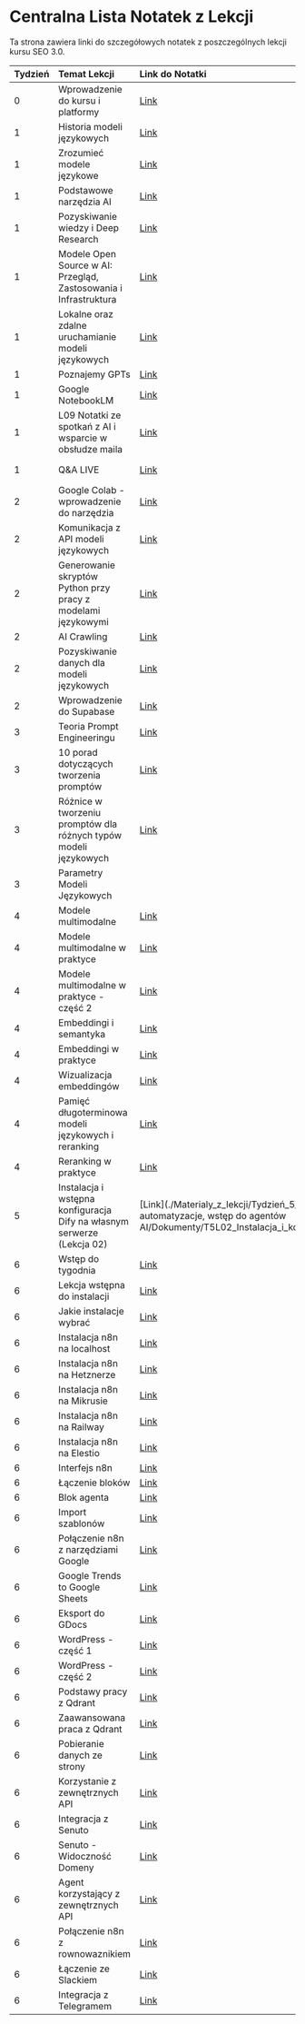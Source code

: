 # Centralna Lista Notatek z Lekcji

Ta strona zawiera linki do szczegółowych notatek z poszczególnych lekcji kursu SEO 3.0.

| Tydzień | Temat Lekcji                                             | Link do Notatki                                                                                                                                                              | Transkrypcja                                                                                                                                                                  | Q&A | Nagranie |
| :------ | :------------------------------------------------------- | :--------------------------------------------------------------------------------------------------------------------------------------------------------------------------- | :---------------------------------------------------------------------------------------------------------------------------------------------------------------------------- | :--- | :------- |
| 0       | Wprowadzenie do kursu i platformy                        | [Link](./Materialy_z_lekcji/Tydzień_0_Wstępny/Dokumenty/T0L01_Wprowadzenie_do_kursu_i_platformy.md)                                   | [Link](./Materialy_z_lekcji/Tydzień_0_Wstępny/Dokumenty/T0L01_Wprowadzenie_do_kursu_i_platformy_Transkrypcja.md)                       | | |
| 1       | Historia modeli językowych                               | [Link](./Materialy_z_lekcji/Tydzień_1_Wstęp_do_AI_i_modeli_językowych/Dokumenty/T1L01_Historia_Modeli_Jezykowych.md) | [Link](./Materialy_z_lekcji/Tydzień_1_Wstęp_do_AI_i_modeli_językowych/Dokumenty/T1L01_Historia_Modeli_Jezykowych_Transkrypcja.md) | [Link](./Materialy_z_lekcji/Tydzień_1_Wstęp_do_AI_i_modeli_językowych/Dokumenty/T1L01_Historia_Modeli_Jezykowych_QA.md) | | |
| 1       | Zrozumieć modele językowe                                | [Link](./Materialy_z_lekcji/Tydzień_1_Wstęp_do_AI_i_modeli_językowych/Dokumenty/T1L02_Zrozumiec_Modele_Jezykowe.md) | [Link](./Materialy_z_lekcji/Tydzień_1_Wstęp_do_AI_i_modeli_językowych/Dokumenty/T1L02_Czym_sa_modele_jezykowe_Transkrypcja.md) | | |
| 1       | Podstawowe narzędzia AI                                  | [Link](./Materialy_z_lekcji/Tydzień_1_Wstęp_do_AI_i_modeli_językowych/Dokumenty/T1L03_Podstawowe_Narzedzia_AI.md) | [Link](./Materialy_z_lekcji/Tydzień_1_Wstęp_do_AI_i_modeli_językowych/Dokumenty/T1L03_Podstawowe_Narzedzia_AI_transkrypcja.md) | | |
| 1       | Pozyskiwanie wiedzy i Deep Research                      | [Link](./Materialy_z_lekcji/Tydzień_1_Wstęp_do_AI_i_modeli_językowych/Dokumenty/T1L04_Pozyskiwanie_Wiedzy_Deep_Research.md) | [Link](./Materialy_z_lekcji/Tydzień_1_Wstęp_do_AI_i_modeli_językowych/Dokumenty/T1L04_Pozyskiwanie_wiedzy_i_deep_research_Transkrypcja.md) | | |
| 1       | Modele Open Source w AI: Przegląd, Zastosowania i Infrastruktura | [Link](./Materialy_z_lekcji/Tydzień_1_Wstęp_do_AI_i_modeli_językowych/Dokumenty/T1L05_Modele_Open_Source_w_AI.md) | [Link](./Materialy_z_lekcji/Tydzień_1_Wstęp_do_AI_i_modeli_językowych/Dokumenty/T1L05_Modele_Open_Source_w_AI_Transkrypcja.md) | | |
| 1       | Lokalne oraz zdalne uruchamianie modeli językowych | [Link](./Materialy_z_lekcji/Tydzień_1_Wstęp_do_AI_i_modeli_językowych/Dokumenty/T1L06_Lokalne_Zdalne_Uruchamianie_Modeli.md) | [Link](./Materialy_z_lekcji/Tydzień_1_Wstęp_do_AI_i_modeli_językowych/Dokumenty/T1L06_Lokalne_oraz_zdalne_uruchamianie_modeli_językowych_Transkrypcja.md) | | |
| 1       | Poznajemy GPTs                            | [Link](./Materialy_z_lekcji/Tydzień_1_Wstęp_do_AI_i_modeli_językowych/Dokumenty/T1L07_Poznajemy_GPTs.md)                               | [Link](./Materialy_z_lekcji/Tydzień_1_Wstęp_do_AI_i_modeli_językowych/Dokumenty/T1L07_T01L07_Poznajemy_GPTs_Transkrypcja.md) | | |
| 1       | Google NotebookLM                         | [Link](./Materialy_z_lekcji/Tydzień_1_Wstęp_do_AI_i_modeli_językowych/Dokumenty/T1L08_NotebookLM.md) | [Link](./Materialy_z_lekcji/Tydzień_1_Wstęp_do_AI_i_modeli_językowych/Dokumenty/T1L08_T01L08_Notebook_LM_Transkrypcja.md) | | |
| 1       | L09 Notatki ze spotkań z AI i wsparcie w obsłudze maila | [Link](./Materialy_z_lekcji/Tydzień_1_Wstęp_do_AI_i_modeli_językowych/Dokumenty/T1L09_Notatki_ze_spotkań_z_AI_i_wsparcie_w_obsłudze_maila.md) | [Link](./Materialy_z_lekcji/Tydzień_1_Wstęp_do_AI_i_modeli_językowych/Dokumenty/T1L09_Notatki_ze_spotkań_z_AI_i_wsparcie_w_obsłudze_maila_Transkrypcja.md) | | |
| 1       | Q&A LIVE                                                 | [Link](./Materialy_z_lekcji/Tydzień_1_Wstęp_do_AI_i_modeli_językowych/Dokumenty/T01L10_Q&A_LIVE_Notatka.md) | [Link](./Materialy_z_lekcji/Tydzień_1_Wstęp_do_AI_i_modeli_językowych/Dokumenty/T01L10_Q&A_LIVE_Transkrypcja.md) | Zobacz Notatkę | [Link](https://learn.sensai.academy/next/public/lesson/266) |
| 2       | Google Colab - wprowadzenie do narzędzia                  | [Link](./Materialy_z_lekcji/Tydzień_2_przygotowanie_do_pracy_z_modelami_językowymi/Dokumenty/T2L01_Google_Colab_wprowadzenie_do_narzędzia.md) | [Link](./Materialy_z_lekcji/Tydzień_2_przygotowanie_do_pracy_z_modelami_językowymi/Dokumenty/T02L01_Google Colab_transkrypcja.md)                                   |                | [Link](https://learn.sensai.academy/next/public/lesson/267) |
| 2       | Komunikacja z API modeli językowych                       | [Link](./Materialy_z_lekcji/Tydzień_2_przygotowanie_do_pracy_z_modelami_językowymi/Dokumenty/T2L02_Komunikacja_z_API_modeli_językowych.md) | [Link](./Materialy_z_lekcji/Tydzień_2_przygotowanie_do_pracy_z_modelami_językowymi/Dokumenty/T02L02_Komunikacja z API_modeli językowych_transkrypcja.md) |                | [Link](https://learn.sensai.academy/next/public/lesson/268) |
| 2       | Generowanie skryptów Python przy pracy z modelami językowymi | [Link](./Materialy_z_lekcji/Tydzień_2_przygotowanie_do_pracy_z_modelami_językowymi/Dokumenty/T2L03_Generowanie_skryptow_Python_przy_pracy_z_modelami_jezykowymi.md) | [Link](./Materialy_z_lekcji/Tydzień_2_przygotowanie_do_pracy_z_modelami_językowymi/Dokumenty/T02L03_Generowanie skryptów python przy pracy z modelami językowymi_transkrypcja.md) |                | [Link](https://learn.sensai.academy/next/public/lesson/269) |
| 2       | AI Crawling                                              | [Link](./Materialy_z_lekcji/Tydzień_2_przygotowanie_do_pracy_z_modelami_językowymi/Dokumenty/T2L04_AI_Crawling.md) | [Link](./Materialy_z_lekcji/Tydzień_2_przygotowanie_do_pracy_z_modelami_językowymi/Dokumenty/T02L04_AI_Crawling_transkrypcja.md)                                   |                | [Link](https://learn.sensai.academy/next/public/lesson/270) |
| 2       | Pozyskiwanie danych dla modeli językowych             | [Link](./Materialy_z_lekcji/Tydzień_2_przygotowanie_do_pracy_z_modelami_językowymi/Dokumenty/T2L05_Pozyskiwanie_danych_dla_modeli_jezykowych.md) | [Link](./Materialy_z_lekcji/Tydzień_2_przygotowanie_do_pracy_z_modelami_językowymi/Dokumenty/T02L05 Pozyskiwanie_przygotowanie danych_dla modeli jezykowych_transkrypcja.md) |                | [Link](https://learn.sensai.academy/next/public/lesson/271) |
| 2       | Wprowadzenie do Supabase                             | [Link](./Materialy_z_lekcji/Tydzień_2_przygotowanie_do_pracy_z_modelami_językowymi/Dokumenty/T2L06_Wprowadzenie_do_Supabase.md)       | [Link](./Materialy_z_lekcji/Tydzień_2_przygotowanie_do_pracy_z_modelami_językowymi/Dokumenty/T02L06_Supabase_transkrypcja.md)                                     |                | [Link](https://learn.sensai.academy/next/public/lesson/272) |
| 3       | Teoria Prompt Engineeringu                       | [Link](./Materialy_z_lekcji/Tydzień_3_prompt_engineering/Dokumenty/T3L01_Teoria_Prompt_Engineeringu.md) |  |  | [Link](https://learn.sensai.academy/next/public/lesson/279) |
| 3       | 10 porad dotyczących tworzenia promptów           | [Link](./Materialy_z_lekcji/Tydzień_3_prompt_engineering/Dokumenty/T3L02_10_porad_dotyczacych_tworzenia_promptow.md) |  |  | [Link](https://learn.sensai.academy/next/public/lesson/280) |
| 3       | Różnice w tworzeniu promptów dla różnych typów modeli językowych | [Link](./Materialy_z_lekcji/Tydzień_3_prompt_engineering/Dokumenty/T3L03_Roznice_w_tworzeniu_promptow_dla_roznych_typow_modeli_jezykowych.md) |  |  | [Link](https://learn.sensai.academy/next/public/lesson/281) |
| 3       | Parametry Modeli Językowych                          | | | | |
| 4       | Modele multimodalne | [Link](./Materialy_z_lekcji/Tydzień_4_Modele_Multimodalne/Dokumenty/T4L01_Modele_Multimodalne.md) | [Link](./Materialy_z_lekcji/Tydzień_4_Modele_Multimodalne/Dokumenty/T4L01_Modele_Multimodalne_Transkrypcja.md) | |
| 4       | Modele multimodalne w praktyce | [Link](./Materialy_z_lekcji/Tydzień_4_Modele_Multimodalne/Dokumenty/T4L02_Modele_Multimodalne_w_praktyce.md) | [Link](./Materialy_z_lekcji/Tydzień_4_Modele_Multimodalne/Dokumenty/T4L02_Modele_Multimodalne_w_praktyce_Transkrypcja.md) | |
| 4       | Modele multimodalne w praktyce - część 2 | [Link](./Materialy_z_lekcji/Tydzień_4_Modele_Multimodalne/Dokumenty/T4L03_Modele_Multimodalne_w_praktyce_cz2.md) | [Link](./Materialy_z_lekcji/Tydzień_4_Modele_Multimodalne/Dokumenty/T4L03_Modele_Multimodalne_w_praktyce_cz2_Transkrypcja.md) | |
| 4       | Embeddingi i semantyka | [Link](./Materialy_z_lekcji/Tydzień_4_Modele_embeddingowe_semantyka_RAG/Dokumenty/T4L01_Embeddingi_i_semantyka.md) | [Link](./Materialy_z_lekcji/Tydzień_4_Modele_embeddingowe_semantyka_RAG/Dokumenty/T4L01_Embeddingi_i_semantyka_Transkrypcja.md) | [Link](https://learn.sensai.academy/next/public/lesson/289) |
| 4       | Embeddingi w praktyce | [Link](./Materialy_z_lekcji/Tydzień_4_Modele_embeddingowe_semantyka_RAG/Dokumenty/T4L02_Embeddingi_w_praktyce.md) | [Link](./Materialy_z_lekcji/Tydzień_4_Modele_embeddingowe_semantyka_RAG/Dokumenty/T4L02_Embeddingi_w_praktyce_Transkrypcja.md) | [Link](https://learn.sensai.academy/next/public/lesson/290) |
| 4       | Wizualizacja embeddingów | [Link](./Materialy_z_lekcji/Tydzień_4_Modele_embeddingowe_semantyka_RAG/Dokumenty/T4L03_Wizualizacja_embeddingow.md) | | [Link](https://learn.sensai.academy/next/public/lesson/291) |
| 4       | Pamięć długoterminowa modeli językowych i reranking | [Link](./Materialy_z_lekcji/Tydzień_4_Modele_embeddingowe_semantyka_RAG/Dokumenty/T4L03_Pamiec_dlugoterminowa_modeli_jezykowych_i_reranking.md) | [Link](./Materialy_z_lekcji/Tydzień_4_Modele_embeddingowe_semantyka_RAG/Dokumenty/T4L03_Pamiec_dlugoterminowa_modeli_jezykowych_i_reranking_Transkrypcja.md) | [Link](https://learn.sensai.academy/next/public/lesson/293) |
| 4       | Reranking w praktyce | [Link](./Materialy_z_lekcji/Tydzień_4_Modele_embeddingowe_semantyka_RAG/Dokumenty/T4L04_Reranking_w_praktyce.md) | [Link](./Materialy_z_lekcji/Tydzień_4_Modele_embeddingowe_semantyka_RAG/Dokumenty/T4L04_Reranking_w_praktyce_Transkrypcja.md) | [Link](https://learn.sensai.academy/next/public/lesson/294) |
| 5       | Instalacja i wstępna konfiguracja Dify na własnym serwerze (Lekcja 02) | [Link](./Materialy_z_lekcji/Tydzień_5_no-code, automatyzacje, wstęp do agentów AI/Dokumenty/T5L02_Instalacja_i_konfiguracja_Dify.md) |  |  | [Link](https://learn.sensai.academy/next/public/lesson/295) |
| 6       | Wstęp do tygodnia | [Link](./Materialy_z_lekcji/Tydzień_6_n8n/Dokumenty/T6L01_Wstep_do_tygodnia.md) |  |  | [Link](https://learn.sensai.academy/next/public/lesson/296) |
| 6       | Lekcja wstępna do instalacji | [Link](./Materialy_z_lekcji/Tydzień_6_n8n/Dokumenty/T6L02_Lekcja_wstepna_do_instalacji.md) |  |  | [Link](https://learn.sensai.academy/next/public/lesson/297) |
| 6       | Jakie instalacje wybrać | [Link](./Materialy_z_lekcji/Tydzień_6_n8n/Dokumenty/T6L03_Jakie_instalacje_wybrac.md) |  |  | [Link](https://learn.sensai.academy/next/public/lesson/298) |
| 6       | Instalacja n8n na localhost | [Link](./Materialy_z_lekcji/Tydzień_6_n8n/Dokumenty/T6L04_Instalacja_n8n_na_localhost.md) |  |  | [Link](https://learn.sensai.academy/next/public/lesson/299) |
| 6       | Instalacja n8n na Hetznerze | [Link](./Materialy_z_lekcji/Tydzień_6_n8n/Dokumenty/T6L05_Instalacja_n8n_na_Hetznerze.md) |  |  | [Link](https://learn.sensai.academy/next/public/lesson/300) |
| 6       | Instalacja n8n na Mikrusie | [Link](./Materialy_z_lekcji/Tydzień_6_n8n/Dokumenty/T6L06_Instalacja_n8n_na_Mikrusie.md) |  |  | [Link](https://learn.sensai.academy/next/public/lesson/301) |
| 6       | Instalacja n8n na Railway | [Link](./Materialy_z_lekcji/Tydzień_6_n8n/Dokumenty/T6L07_Instalacja_n8n_na_Railway.md) |  |  | [Link](https://learn.sensai.academy/next/public/lesson/302) |
| 6       | Instalacja n8n na Elestio | [Link](./Materialy_z_lekcji/Tydzień_6_n8n/Dokumenty/T6L08_Instalacja_n8n_na_Elestio.md) |  |  | [Link](https://learn.sensai.academy/next/public/lesson/303) |
| 6       | Interfejs n8n | [Link](./Materialy_z_lekcji/Tydzień_6_n8n/Dokumenty/T6L09_Interfejs_n8n.md) |  |  | [Link](https://learn.sensai.academy/next/public/lesson/304) |
| 6       | Łączenie bloków | [Link](./Materialy_z_lekcji/Tydzień_6_n8n/Dokumenty/T6L10_Laczenie_blokow.md) |  |  | [Link](https://learn.sensai.academy/next/public/lesson/305) |
| 6       | Blok agenta | [Link](./Materialy_z_lekcji/Tydzień_6_n8n/Dokumenty/T6L11_Blok_agenta.md) |  |  | [Link](https://learn.sensai.academy/next/public/lesson/306) |
| 6       | Import szablonów | [Link](./Materialy_z_lekcji/Tydzień_6_n8n/Dokumenty/T6L12_Import_szablonow.md) |  |  | [Link](https://learn.sensai.academy/next/public/lesson/307) |
| 6       | Połączenie n8n z narzędziami Google | [Link](./Materialy_z_lekcji/Tydzień_6_n8n/Dokumenty/T6L13_Polaczenie_n8n_z_narzedziami_Google.md) |  |  | [Link](https://learn.sensai.academy/next/public/lesson/308) |
| 6       | Google Trends to Google Sheets | [Link](./Materialy_z_lekcji/Tydzień_6_n8n/Dokumenty/T6L14_Google_Trends_to_Google_Sheets.md) |  |  | [Link](https://learn.sensai.academy/next/public/lesson/309) |
| 6       | Eksport do GDocs | [Link](./Materialy_z_lekcji/Tydzień_6_n8n/Dokumenty/T6L15_Eksport_do_GDocs.md) |  |  | [Link](https://learn.sensai.academy/next/public/lesson/310) |
| 6       | WordPress - część 1 | [Link](./Materialy_z_lekcji/Tydzień_6_n8n/Dokumenty/T6L16_WordPress_czesc_1.md) |  |  | [Link](https://learn.sensai.academy/next/public/lesson/311) |
| 6       | WordPress - część 2 | [Link](./Materialy_z_lekcji/Tydzień_6_n8n/Dokumenty/T6L17_WordPress_czesc_2.md) |  |  | [Link](https://learn.sensai.academy/next/public/lesson/312) |
| 6       | Podstawy pracy z Qdrant | [Link](./Materialy_z_lekcji/Tydzień_6_n8n/Dokumenty/T6L18_Podstawy_pracy_z_Qdrant.md) |  |  | [Link](https://learn.sensai.academy/next/public/lesson/313) |
| 6       | Zaawansowana praca z Qdrant | [Link](./Materialy_z_lekcji/Tydzień_6_n8n/Dokumenty/T6L19_Zaawansowana_praca_z_Qdrant.md) |  |  | [Link](https://learn.sensai.academy/next/public/lesson/314) |
| 6       | Pobieranie danych ze strony | [Link](./Materialy_z_lekcji/Tydzień_6_n8n/Dokumenty/T6L20_Pobieranie_danych_ze_strony.md) |  |  | [Link](https://learn.sensai.academy/next/public/lesson/315) |
| 6       | Korzystanie z zewnętrznych API | [Link](./Materialy_z_lekcji/Tydzień_6_n8n/Dokumenty/T6L21_Korzystanie_z_zewnetrznych_API.md) |  |  | [Link](https://learn.sensai.academy/next/public/lesson/316) |
| 6       | Integracja z Senuto | [Link](./Materialy_z_lekcji/Tydzień_6_n8n/Dokumenty/T6L22_Integracja_z_Senuto.md) |  |  | [Link](https://learn.sensai.academy/next/public/lesson/317) |
| 6       | Senuto - Widoczność Domeny | [Link](./Materialy_z_lekcji/Tydzień_6_n8n/Dokumenty/T6L23_Senuto_Widocznosc_Domeny.md) |  |  | [Link](https://learn.sensai.academy/next/public/lesson/318) |
| 6       | Agent korzystający z zewnętrznych API | [Link](./Materialy_z_lekcji/Tydzień_6_n8n/Dokumenty/T6L24_Agent_korzystajacy_z_zewnetrznych_API.md) |  |  | [Link](https://learn.sensai.academy/next/public/lesson/319) |
| 6       | Połączenie n8n z rownowaznikiem | [Link](./Materialy_z_lekcji/Tydzień_6_n8n/Dokumenty/T6L25_Polaczenie_n8n_z_rownowaznikiem.md) |  |  | [Link](https://learn.sensai.academy/next/public/lesson/320) |
| 6       | Łączenie ze Slackiem | [Link](./Materialy_z_lekcji/Tydzień_6_n8n/Dokumenty/T6L26_Laczenie_ze_Slackiem.md) |  |  | [Link](https://learn.sensai.academy/next/public/lesson/321) |
| 6       | Integracja z Telegramem | [Link](./Materialy_z_lekcji/Tydzień_6_n8n/Dokumenty/T6L27_Integracja_z_Telegramem.md) |  |  | [Link](https://learn.sensai.academy/next/public/lesson/322) |
